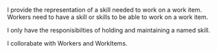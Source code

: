 I provide the representation of a skill needed to work on a work item. Workers need to have a skill or skills to be able to work on a work item.

I only have the responisibilties of holding and maintaining a named skill.

I collorabate with Workers and WorkItems.
